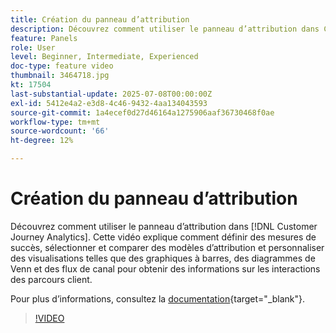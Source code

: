 ```yaml
---
title: Création du panneau d’attribution
description: Découvrez comment utiliser le panneau d’attribution dans Customer Journey Analytics.
feature: Panels
role: User
level: Beginner, Intermediate, Experienced
doc-type: feature video
thumbnail: 3464718.jpg
kt: 17504
last-substantial-update: 2025-07-08T00:00:00Z
exl-id: 5412e4a2-e3d8-4c46-9432-4aa134043593
source-git-commit: 1a4ecef0d27d46164a1275906aaf36730468f0ae
workflow-type: tm+mt
source-wordcount: '66'
ht-degree: 12%

---
```


# Création du panneau d’attribution

Découvrez comment utiliser le panneau d’attribution dans [!DNL Customer Journey Analytics]. Cette vidéo explique comment définir des mesures de succès, sélectionner et comparer des modèles d’attribution et personnaliser des visualisations telles que des graphiques à barres, des diagrammes de Venn et des flux de canal pour obtenir des informations sur les interactions des parcours client.

Pour plus dʼinformations, consultez la [documentation](https://experienceleague.adobe.com/fr/docs/analytics-platform/using/cja-workspace/panels/attribution){target="_blank"}.

>[!VIDEO](https://video.tv.adobe.com/v/3464718/?learn=on)
